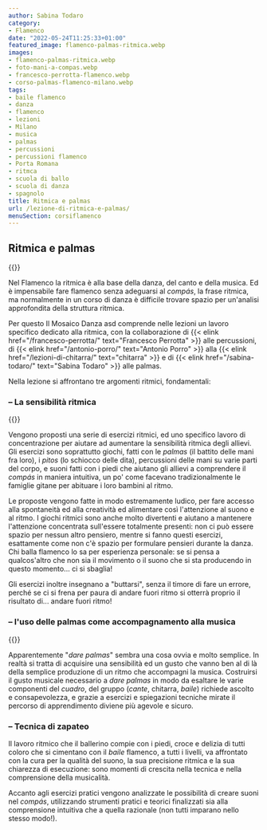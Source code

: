```yaml
---
author: Sabina Todaro
category:
- Flamenco
date: "2022-05-24T11:25:33+01:00"
featured_image: flamenco-palmas-ritmica.webp
images:
- flamenco-palmas-ritmica.webp
- foto-mani-a-compas.webp
- francesco-perrotta-flamenco.webp
- corso-palmas-flamenco-milano.webp
tags:
- baile flamenco
- danza
- flamenco
- lezioni
- Milano
- musica
- palmas
- percussioni
- percussioni flamenco
- Porta Romana
- ritmca
- scuola di ballo
- scuola di danza
- spagnolo
title: Ritmica e palmas
url: /lezione-di-ritmica-e-palmas/
menuSection: corsiflamenco
---
```

## Ritmica e palmas

<div class="w5 fl pr0">
{{<figureh src="foto-mani-a-compas.webp"
alt="foto di mani che battono il ritmo flamenco"
caption="Palmas di un vero palmero flamenco!" class="ma0" >}}
</div>


Nel Flamenco la ritmica è alla base della danza, del canto e della musica.
Ed è impensabile fare flamenco senza adeguarsi al _compás_, la frase ritmica, ma normalmente in un corso di danza è difficile trovare spazio per un'analisi approfondita della struttura ritmica.

Per questo Il Mosaico Danza asd comprende nelle lezioni un lavoro specifico dedicato alla ritmica, con la collaborazione di {{< elink href="/francesco-perrotta/"  text="Francesco Perrotta" >}} alle percussioni, di {{< elink href="/antonio-porro/"  text="Antonio Porro" >}} alla {{< elink href="/lezioni-di-chitarra/"  text="chitarra" >}} e di {{< elink href="/sabina-todaro/"  text="Sabina Todaro" >}} alle palmas.

Nella lezione si affrontano tre argomenti ritmici, fondamentali:

### &ndash; La sensibilità ritmica

<div class="w5 fr pl4">
{{<figureh src="francesco-perrotta-flamenco.webp"
alt="foto di Francesco Perrotta flamenco"
caption="Francesco Perrotta alle percussioni flamenche" >}}
</div>


Vengono proposti una serie di esercizi ritmici, ed uno specifico lavoro di concentrazione per aiutare ad aumentare la sensibilità ritmica degli allievi. Gli esercizi sono soprattutto giochi,  fatti con le _palmas_ (il battito delle mani fra loro), i _pitos_ (lo schiocco delle dita), percussioni delle mani su varie parti del corpo, e suoni fatti con i piedi che aiutano gli allievi a comprendere il _compás_ in maniera intuitiva, un po' come facevano tradizionalmente le famiglie gitane per abituare i loro bambini al ritmo.

Le proposte vengono fatte in modo estremamente ludico, per fare accesso alla spontaneità ed alla creatività ed alimentare così l'attenzione al suono e al ritmo. I giochi ritmici sono anche molto divertenti e aiutano a mantenere l'attenzione concentrata sull'essere totalmente presenti: non ci può essere spazio per nessun altro pensiero, mentre si fanno questi esercizi, esattamente come non c'è spazio per formulare pensieri durante la danza. Chi balla flamenco lo sa per esperienza personale: se si pensa a qualcos'altro che non sia il movimento o il suono che si sta producendo in questo momento... ci si sbaglia!

Gli esercizi inoltre insegnano a "buttarsi", senza il timore di fare un errore, perché se ci si frena per paura di andare fuori ritmo si otterrà proprio il risultato di... andare fuori ritmo!

### &ndash; l'uso delle palmas come accompagnamento alla musica

<div class="w6 fl">
{{<figureh src="corso-palmas-flamenco-milano.webp"
alt="foto scuola di palmas flamenco a milano"
caption="Lezioni di ritmica e palmas a Milano" class="ma0" >}}
</div>

Apparentemente "_dare palmas_" sembra una cosa ovvia e molto semplice. In realtà si tratta di acquisire una sensibilità ed un gusto che vanno ben al di là della semplice produzione di un ritmo che accompagni la musica. Costruirsi il gusto musicale necessario a _dare palmas_ in modo da esaltare le varie componenti del _cuadro_, del gruppo (_cante_, chitarra, _baile_) richiede ascolto e consapevolezza, e grazie a esercizi e spiegazioni tecniche mirate il percorso di apprendimento diviene più agevole e sicuro.

### &ndash; Tecnica di zapateo

Il lavoro ritmico che il ballerino compie con i piedi, croce e delizia di tutti coloro che si cimentano con il _baile_ flamenco, a tutti i livelli, va affrontato con la cura per la qualità del suono, la sua precisione ritmica e la sua chiarezza di esecuzione: sono momenti di crescita nella tecnica e nella comprensione della musicalità.

Accanto agli esercizi pratici vengono analizzate le possibilità di creare suoni nel _compás_, utilizzando strumenti pratici e teorici finalizzati sia alla comprensione intuitiva che a quella razionale (non tutti imparano nello stesso modo!).
